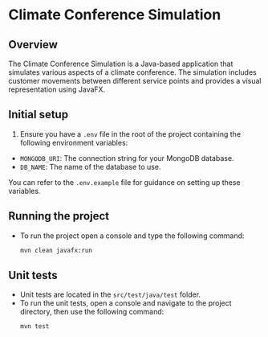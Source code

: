 # Climate Conference Simulation

## Overview
The Climate Conference Simulation is a Java-based application that simulates various aspects of a climate conference. The simulation includes customer movements between different service points and provides a visual representation using JavaFX.

## Initial setup
1. Ensure you have a `.env` file in the root of the project containing the following environment variables:
  - `MONGODB_URI`: The connection string for your MongoDB database.
  - `DB_NAME`: The name of the database to use.

   You can refer to the `.env.example` file for guidance on setting up these variables.

## Running the project 
- To run the project open a console and type the following command:
  ```sh
  mvn clean javafx:run

## Unit tests
- Unit tests are located in the `src/test/java/test` folder.
- To run the unit tests, open a console and navigate to the project directory, then use the following command:
  ```sh
  mvn test